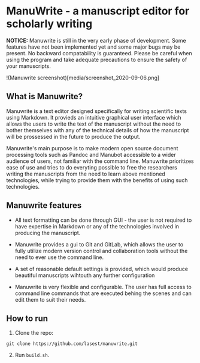 # ManuWrite - a manuscript editor for scholarly writing

**NOTICE:** Manuwrite is still in the very early phase of development. Some features have not been implemented yet and some major bugs may be present. No backward compatability is guaranteed. Please be careful when using the program and take adequate precautions to ensure the safety of your manuscripts.

!(Manuwrite screenshot)[media/screenshot_2020-09-06.png]

## What is Manuwrite?

Manuwrite is a text editor designed specifically for writing scientific texts using Markdown. It provieds an intuitive graphical user interface which allows the users to write the text of the manuscript without the need to bother themselves with any of the technical details of how the manuscript will be prossessed in the future to produce the output.

Manuwrite's main purpose is to make modern open source document processing tools such as Pandoc and Manubot accessible to a wider audience of users, not familiar with the command line. Manuwrite prioritizes ease of use and tries to do everyting possible to free the researchers writing the manuscripts from the need to learn above mentioned technologies, while trying to provide them with the benefits of using such technologies.

## Manuwrite features

- All text formatting can be done through GUI - the user is not required to have expertise in Markdown or any of the technologies involved in producing the manuscript.

- Manuwrite provides a gui to Git and GitLab, which allows the user to fully utilize modern version control and collaboration tools without the need to ever use the command line.

- A set of reasonable default settings is provided, which would produce beautiful manuscripts wihtouth any further configuration

- Manuwrite is very flexible and configurable. The user has full access to command line commands that are executed behing the scenes and can edit them to suit their needs.

## How to run

1. Clone the repo:

```git clone https://github.com/lasest/manuwrite.git```

2. Run ```build.sh```.
